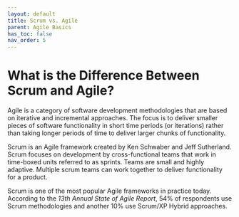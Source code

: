 ```yaml
---
layout: default
title: Scrum vs. Agile
parent: Agile Basics
has_toc: false
nav_order: 5
---
```


# What is the Difference Between Scrum and Agile?
Agile is a category of software development methodologies that are based on iterative and incremental approaches. The focus is to deliver smaller 
pieces of software functionality in short time periods (or iterations) rather than taking longer periods of time to deliver larger chunks of functionality.

Scrum is an Agile framework created by Ken Schwaber and Jeff Sutherland. Scrum focuses on development by cross-functional teams that work in time-boxed 
units referred to as sprints. Teams are small and highly adaptive. Multiple scrum teams can work together to deliver functionality for a product. 

Scrum is one of the most popular Agile frameworks in practice today. According to the _13th Annual State of Agile Report_, 54% of respondents use Scrum 
methodologies and another 10% use Scrum/XP Hybrid approaches.
